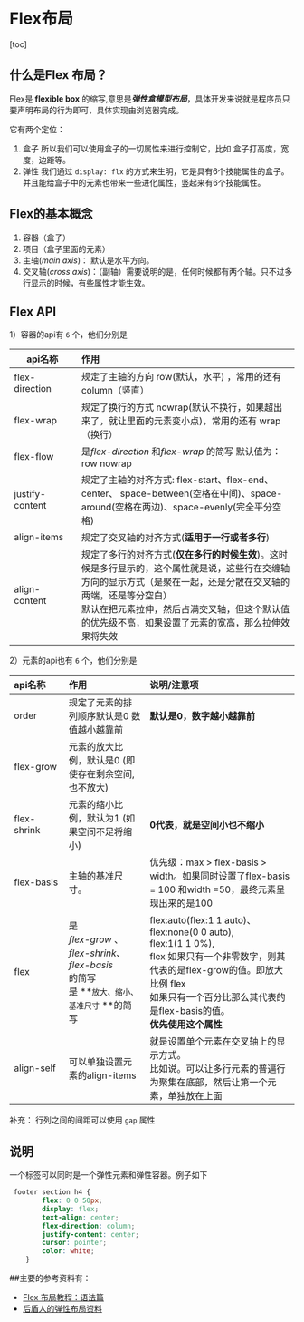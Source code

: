 # Flex布局
[toc]

## 什么是Flex 布局？

Flex是 **flexible box**  的缩写,意思是***弹性盒模型布局***，具体开发来说就是程序员只要声明布局的行为即可，具体实现由浏览器完成。

它有两个定位：

1. 盒子  所以我们可以使用盒子的一切属性来进行控制它，比如 盒子打高度，宽度，边距等。
2. 弹性  我们通过 `display: flx` 的方式来生明，它是具有6个技能属性的盒子。并且能给盒子中的元素也带来一些进化属性，竖起来有6个技能属性。



## Flex的基本概念

1. 容器（盒子）
2. 项目（盒子里面的元素）
3. 主轴(*main axis*)： 默认是水平方向。
4. 交叉轴(*cross axis*)：（副轴）需要说明的是，任何时候都有两个轴。只不过多行显示的时候，有些属性才能生效。



## Flex API

1）容器的api有 `6` 个，他们分别是 

| <div style="width:100px">api名称</div> | 作用                                                         |
| -------------------------------------- | :----------------------------------------------------------- |
| flex-direction                         | 规定了主轴的方向 row(默认，水平) ，常用的还有column（竖直）  |
| flex-wrap                              | 规定了换行的方式  nowrap(默认不换行，如果超出来了，就让里面的元素变小点)，常用的还有 wrap（换行） |
| flex-flow                              | 是*flex-direction* 和*flex-wrap* 的简写 默认值为：row nowrap |
| justify-content                        | 规定了主轴的对齐方式:  flex-start、flex-end、center、 space-between(空格在中间)、space-around(空格在两边)、space-evenly(完全平分空格) |
| align-items                            | 规定了交叉轴的对齐方式(**适用于一行或者多行**)               |
| align-content                          | 规定了多行的对齐方式(**仅在多行的时候生效**)。这时候是多行显示的，这个属性就是说，这些行在交缠轴方向的显示方式（是聚在一起，还是分散在交叉轴的两端，还是等分空白）<br/> 默认在把元素拉伸，然后占满交叉轴，但这个默认值的优先级不高，如果设置了元素的宽高，那么拉伸效果将失效 |
  

2）元素的api也有 `6` 个，他们分别是

| <div style="width:80px">api名称</div> | 作用                                                         | 说明/注意项                                                  |
| :------------------------------------ | :----------------------------------------------------------- | :----------------------------------------------------------- |
| order                                 | 规定了元素的排列顺序默认是0  数值越小越靠前                  | **默认是0，数字越小越靠前**                                  |
| flex-grow                             | 元素的放大比例，默认是0 (即使存在剩余空间,也不放大)          |                                                              |
| flex-shrink                           | 元素的缩小比例，默认为1 (如果空间不足将缩小)                 | **0代表，就是空间小也不缩小**                                |
| flex-basis                            | 主轴的基准尺寸。                                             | 优先级：max > flex-basis > width。如果同时设置了flex-basis = 100 和width =50，最终元素呈现出来的是100 |
| flex                                  | 是<br/>*flex-grow* 、<br/>*flex-shrink*、<br/>*flex-basis*<br/>的简写<br/>是 **`放大、缩小、基准尺寸` **的简写 | flex:auto(flex:1 1 auto)、<br/>flex:none(0 0 auto),<br/>flex:1(1 1 0%),<br/>flex 如果只有一个非零数字，则其代表的是flex-grow的值。即放大比例 flex <br/>如果只有一个百分比那么其代表的是flex-basis的值。<br>**优先使用这个属性** |
| align-self                            | 可以单独设置元素的align-items                                | 就是设置单个元素在交叉轴上的显示方式。<br/>比如说。可以让多行元素的普遍行为聚集在底部，然后让第一个元素，单独放在上面 |

补充：
行列之间的间距可以使用 `gap` 属性


## 说明

一个标签可以同时是一个弹性元素和弹性容器。例子如下

```css
 footer section h4 {
        flex: 0 0 50px;
        display: flex;
        text-align: center;
        flex-direction: column;
        justify-content: center;
        cursor: pointer;
        color: white;
    }

```



##主要的参考资料有：

* [Flex 布局教程：语法篇](http://www.ruanyifeng.com/blog/2015/07/flex-grammar.html)
* [后盾人的弹性布局资料](http://houdunren.gitee.io/note/css/10%20弹性布局.html#微信公众号)



